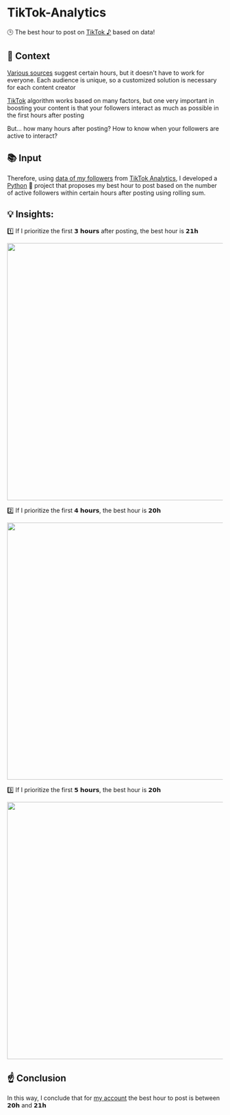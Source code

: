 # TikTok-Analytics


🕒 The best hour to post on [TikTok ♪](https://www.tiktok.com/) based on data!


## 🤔 Context

[Various sources](https://www.shopify.com/blog/best-time-to-post-on-tikok#:~:text=According%20to%20a%20study%20by,and%20Friday%20at%205%20a.m.) suggest certain hours, but it doesn't have to work for everyone. Each audience is unique, so a customized solution is necessary for each content creator

[TikTok](https://www.tiktok.com/) algorithm works based on many factors, but one very important in boosting your content is that your followers interact as much as possible in the first hours after posting

But... how many hours after posting? How to know when your followers are active to interact?

## 📚 Input
Therefore, using [data of my followers](https://github.com/Sandreke/TikTok-Analytics/blob/main/Data/Follower%20activity.xlsx) from [TikTok Analytics](https://www.tiktok.com/analytics?tab=Followers), I developed a [Python](https://www.python.org/) 🐍 project that proposes my best hour to post based on the number of active followers within certain hours after posting using rolling sum.

## 💡 Insights:

1️⃣ If I prioritize the first 𝟯 𝗵𝗼𝘂𝗿𝘀 after posting, the best hour is 𝟮𝟭𝗵

<img src="https://user-images.githubusercontent.com/64377961/225822007-e68ae9a1-5599-4ab3-860c-064b30c486bb.png" width="600">

2️⃣ If I prioritize the first 𝟰 𝗵𝗼𝘂𝗿𝘀, the best hour is 𝟮𝟬𝗵

<img src="https://user-images.githubusercontent.com/64377961/225822111-db1e985f-16b2-40c0-b2b2-a404663fa61f.png" width="600">

3️⃣ If I prioritize the first 𝟱 𝗵𝗼𝘂𝗿𝘀, the best hour is 𝟮𝟬𝗵

<img src="https://user-images.githubusercontent.com/64377961/225822154-2314fd3c-cda0-4260-adea-6946b7dd4395.png" width="600">


## ☝️ Conclusion
In this way, I conclude that for [my account](https://www.tiktok.com/@sandreke99) the best hour to post is between 𝟮𝟬𝗵 and 𝟮𝟭𝗵
